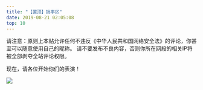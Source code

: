 ```yaml
---
title: "【置顶】搞事区"
date: 2019-08-21 02:05:08
top: 10
---
```

请注意：原则上本贴允许任何不违反《中华人民共和国网络安全法》的评论，你甚至可以随意使用自己的昵称。
请不要发布不良内容，否则你所在网段的相关IP将被全部剥夺全站评论权限。

现在，请各位开始你们的表演！

![](https://williampetermatthew.github.io/pic/0076VEu5ly1g09gtou8spj30u009eacd.jpg)
